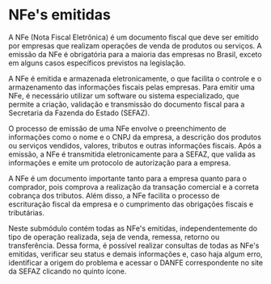# NFe's emitidas

A NFe (Nota Fiscal Eletrônica) é um documento fiscal que deve ser emitido por empresas que realizam operações de venda de produtos ou serviços. A emissão da NFe é obrigatória para a maioria das empresas no Brasil, exceto em alguns casos específicos previstos na legislação.

A NFe é emitida e armazenada eletronicamente, o que facilita o controle e o armazenamento das informações fiscais pelas empresas. Para emitir uma NFe, é necessário utilizar um software ou sistema especializado, que permite a criação, validação e transmissão do documento fiscal para a Secretaria da Fazenda do Estado (SEFAZ).

O processo de emissão de uma NFe envolve o preenchimento de informações como o nome e o CNPJ da empresa, a descrição dos produtos ou serviços vendidos, valores, tributos e outras informações fiscais. Após a emissão, a NFe é transmitida eletronicamente para a SEFAZ, que valida as informações e emite um protocolo de autorização para a empresa.

A NFe é um documento importante tanto para a empresa quanto para o comprador, pois comprova a realização da transação comercial e a correta cobrança dos tributos. Além disso, a NFe facilita o processo de escrituração fiscal da empresa e o cumprimento das obrigações fiscais e tributárias.

Neste submódulo contém todas as NFe's emitidas, independentemente do tipo de operação realizada, seja de venda, remessa, retorno ou transferência. Dessa forma, é possível realizar consultas de todas as NFe's emitidas, verificar seu status e demais informações e, caso haja algum erro, identificar a origem do problema e acessar o DANFE correspondente no site da SEFAZ clicando no quinto ícone.